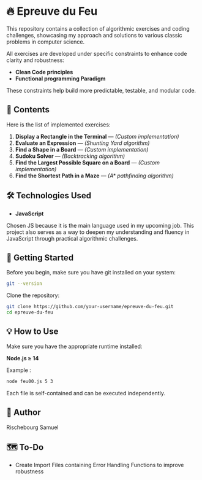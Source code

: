 # 🔥 Epreuve du Feu

This repository contains a collection of algorithmic exercises and coding challenges, showcasing my approach and solutions to various classic problems in computer science.

All exercises are developed under specific constraints to enhance code clarity and robustness:

- **Clean Code principles**
- **Functional programming Paradigm**

These constraints help build more predictable, testable, and modular code.

## 📂 Contents

Here is the list of implemented exercises:

1. **Display a Rectangle in the Terminal** — _(Custom implementation)_
2. **Evaluate an Expression** — _(Shunting Yard algorithm)_
3. **Find a Shape in a Board** — _(Custom implementation)_
4. **Sudoku Solver** — _(Backtracking algorithm)_
5. **Find the Largest Possible Square on a Board** — _(Custom implementation)_
6. **Find the Shortest Path in a Maze** — _(A\* pathfinding algorithm)_

## 🛠️ Technologies Used

- **JavaScript**

Chosen JS because it is the main language used in my upcoming job. This project also serves as a way to deepen my understanding and fluency in JavaScript through practical algorithmic challenges.

## 🚀 Getting Started

Before you begin, make sure you have git installed on your system:

```bash
git --version
```

Clone the repository:

```bash
git clone https://github.com/your-username/epreuve-du-feu.git
cd epreuve-du-feu
```

## 💡 How to Use

Make sure you have the appropriate runtime installed:

**Node.js ≥ 14**

Example :

```bash
node feu00.js 5 3
```

Each file is self-contained and can be executed independently.

## 👤 Author

Rischebourg Samuel

## 🗺️ To-Do

- Create Import Files containing Error Handling Functions to improve robustness
